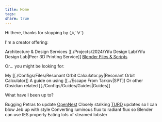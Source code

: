```yaml
---
title: Home
tags: 
share: true
---
```

Hi there, thanks for stopping by (人´∀\`)


I'm a creator offering:

Architecture & Design Services 
[[./Projects/2024/Yifu Design Lab/Yifu Design Lab|Peer 3D Printing Service]] 
[Blender Files & Scripts](https://30salt.gumroad.com/) 


Or... you might be looking for:

My [[./Configs/Files/Resonant Orbit Calculator.py|Resonant Orbit Calculator]] 
A guide on using [[../Escape From Tarkov|SPT]] 
Or other Obsidian related [[./Configs/Guides/Guides|Guides]] 


What have I been up to?

Bugging Petras to update [OpenNest](https://discourse.mcneel.com/t/opennest-for-rhino8-plugin-update/183261/33?u=yifu_ding) 
Closely stalking [TURD](https://forum.kerbalspaceprogram.com/topic/174188-112x-textures-unlimited-recolour-depot/) updates so I can blow Jeb up with style
Converting luminous flux to radiant flux so Blender can use IES properly
Eating lots of steamed lobster